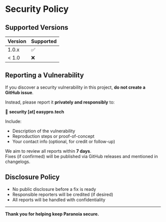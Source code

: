 # Security Policy

## Supported Versions

| Version | Supported |
|---------|-----------|
| 1.0.x   | ✅         |
| < 1.0   | ❌         |

## Reporting a Vulnerability

If you discover a security vulnerability in this project, **do not create a GitHub issue**.

Instead, please report it **privately and responsibly** to:

📧 **security [at] easypro.tech**

Include:

- Description of the vulnerability
- Reproduction steps or proof-of-concept
- Your contact info (optional, for credit or follow-up)

We aim to review all reports within **7 days**.  
Fixes (if confirmed) will be published via GitHub releases and mentioned in changelogs.

## Disclosure Policy

- No public disclosure before a fix is ready
- Responsible reporters will be credited (if desired)
- All reports will be handled with confidentiality

---

**Thank you for helping keep Paranoia secure.**
